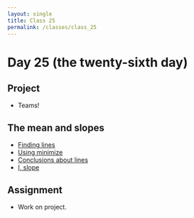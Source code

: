 ```yaml
---
layout: single
title: Class 25
permalink: /classes/class_25
---
```


# Day 25 (the twenty-sixth day)

## Project

* Teams!

## The mean and slopes

* [Finding lines](../chapters/08/finding_lines)
* [Using minimize](../chapters/08/using_minimize)
* [Conclusions about lines](../chapters/08/inference_on_slopes)
* [I, slope](../exercises/isloping.zip)

## Assignment

* Work on project.
